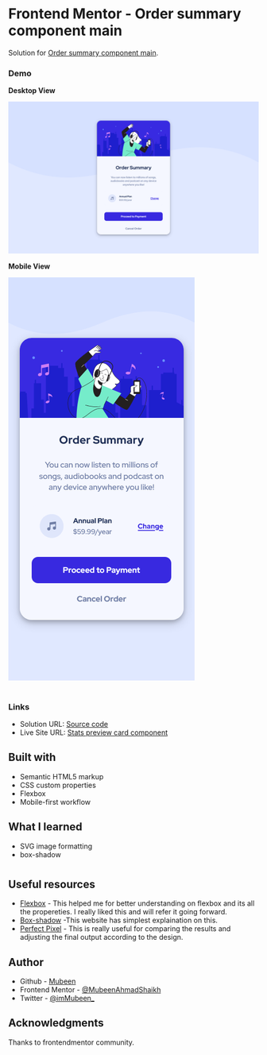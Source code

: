 # Frontend Mentor - Order summary component main

Solution for [Order summary component main](https://frontendmentor-order-summary-component-main.netlify.app/).

### Demo

**Desktop View**

<img src="solution-images/Desktop-view.png" alt="Desktop view"/>

**Mobile View**

<img src="solution-images/Mobile-view.png" alt="Mobile view"/>

#

### Links

- Solution URL: [Source code](https://github.com/MubeenAhmadShaikh/FrontendMentorChallenges/tree/main/order-summary-component-main)
- Live Site URL: [Stats preview card component](https://frontendmentor-order-summary-component-main.netlify.app/)

## Built with

- Semantic HTML5 markup
- CSS custom properties
- Flexbox
- Mobile-first workflow

## What I learned

- SVG image formatting
- box-shadow

#

## Useful resources

- [Flexbox](https://css-tricks.com/snippets/css/a-guide-to-flexbox/) - This helped me for better understanding on flexbox and its all the propereties. I really liked this and will refer it going forward.
- [Box-shadow](https://www.w3schools.com/css/css3_shadows_box.asp) -This website has simplest explaination on this.
- [Perfect Pixel](https://chrome.google.com/webstore/detail/perfectpixel-by-welldonec/dkaagdgjmgdmbnecmcefdhjekcoceebi?hl=en) - This is really useful for comparing the results and adjusting the final output according to the design.

## Author

- Github - [Mubeen](https://github.com/MubeenAhmadShaikh/)
- Frontend Mentor - [@MubeenAhmadShaikh](https://www.frontendmentor.io/profile/MubeenAhmadShaikh)
- Twitter - [@imMubeen\_](https://www.twitter.com/imMubeen_)

## Acknowledgments

Thanks to frontendmentor community.
